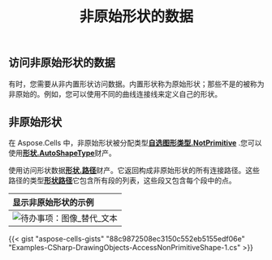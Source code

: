 ﻿---
title: 非原始形状的数据
type: docs
weight: 300
url: /zh/net/data-in-non-primitive-shape/
---
## **访问非原始形状的数据**

有时，您需要从非内置形状访问数据。内置形状称为原始形状；那些不是的被称为非原始的。例如，您可以使用不同的曲线连接线来定义自己的形状。

## **非原始形状**

在 Aspose.Cells 中，非原始形状被分配类型[**自选图形类型.NotPrimitive**](https://reference.aspose.com/cells/net/aspose.cells.drawing/autoshapetype) .您可以使用[**形状.AutoShapeType**](https://reference.aspose.com/cells/net/aspose.cells.drawing/shape/properties/autoshapetype)财产。

使用访问形状数据[**形状.路径**](https://reference.aspose.com/cells/net/aspose.cells.drawing/shape/properties/paths)财产。它返回构成非原始形状的所有连接路径。这些路径的类型[**形状路径**](https://reference.aspose.com/cells/net/aspose.cells.drawing/shapepath)它包含所有段的列表，这些段又包含每个段中的点。

|**显示非原始形状的示例**|
|:- |
|![待办事项：图像_替代_文本](data-in-non-primitive-shape_1.jpg)|

{{< gist "aspose-cells-gists" "88c9872508ec3150c552eb5155edf06e" "Examples-CSharp-DrawingObjects-AccessNonPrimitiveShape-1.cs" >}}
